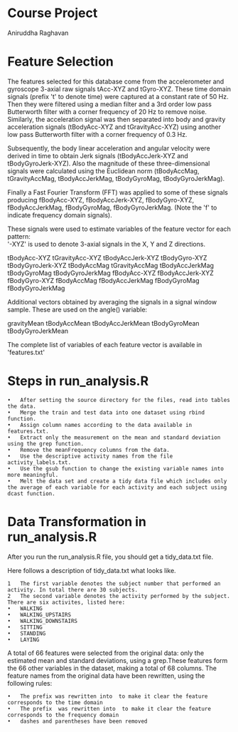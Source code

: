 Course Project
===========

Aniruddha Raghavan


Feature Selection 
=================

The features selected for this database come from the accelerometer and gyroscope 3-axial raw signals tAcc-XYZ and tGyro-XYZ. These time domain signals (prefix 't' to denote time) were captured at a constant rate of 50 Hz. Then they were filtered using a median filter and a 3rd order low pass Butterworth filter with a corner frequency of 20 Hz to remove noise. Similarly, the acceleration signal was then separated into body and gravity acceleration signals (tBodyAcc-XYZ and tGravityAcc-XYZ) using another low pass Butterworth filter with a corner frequency of 0.3 Hz. 

Subsequently, the body linear acceleration and angular velocity were derived in time to obtain Jerk signals (tBodyAccJerk-XYZ and tBodyGyroJerk-XYZ). Also the magnitude of these three-dimensional signals were calculated using the Euclidean norm (tBodyAccMag, tGravityAccMag, tBodyAccJerkMag, tBodyGyroMag, tBodyGyroJerkMag). 

Finally a Fast Fourier Transform (FFT) was applied to some of these signals producing fBodyAcc-XYZ, fBodyAccJerk-XYZ, fBodyGyro-XYZ, fBodyAccJerkMag, fBodyGyroMag, fBodyGyroJerkMag. (Note the 'f' to indicate frequency domain signals). 

These signals were used to estimate variables of the feature vector for each pattern:  
'-XYZ' is used to denote 3-axial signals in the X, Y and Z directions.

tBodyAcc-XYZ
tGravityAcc-XYZ
tBodyAccJerk-XYZ
tBodyGyro-XYZ
tBodyGyroJerk-XYZ
tBodyAccMag
tGravityAccMag
tBodyAccJerkMag
tBodyGyroMag
tBodyGyroJerkMag
fBodyAcc-XYZ
fBodyAccJerk-XYZ
fBodyGyro-XYZ
fBodyAccMag
fBodyAccJerkMag
fBodyGyroMag
fBodyGyroJerkMag

Additional vectors obtained by averaging the signals in a signal window sample. These are used on the angle() variable:

gravityMean
tBodyAccMean
tBodyAccJerkMean
tBodyGyroMean
tBodyGyroJerkMean

The complete list of variables of each feature vector is available in 'features.txt'

Steps in run_analysis.R
==================

	•	After setting the source directory for the files, read into tables the data. 
	•	Merge the train and test data into one dataset using rbind function.
	•	Assign column names according to the data available in features.txt.
	•	Extract only the measurement on the mean and standard deviation using the grep function.
	•	Remove the meanFrequency columns from the data.
	•	Use the descriptive activity names from the file activity_labels.txt.
	•	Use the gsub function to change the existing variable names into more meaningful.
	•	Melt the data set and create a tidy data file which includes only the average of each variable for each activity and each subject using dcast function.


Data Transformation in  run_analysis.R
==============================

After you run the run_analysis.R file, you should get a tidy_data.txt file.

Here follows a description of tidy_data.txt what looks like.

	1	The first variable denotes the subject number that performed an activity. In total there are 30 subjects.
	2	The second variable denotes the activity performed by the subject. There are six activites, listed here:
	•	WALKING
	•	WALKING_UPSTAIRS
	•	WALKING_DOWNSTAIRS
	•	SITTING
	•	STANDING
	•	LAYING

A total of 66 features were selected from the original data: only the estimated mean and standard deviations, using a grep.These features form the 66 other variables in the dataset, making a total of 68 columns. The feature names from the original data have been rewritten, using the following rules:

	•	The prefix was rewritten into  to make it clear the feature corresponds to the time domain
	•	The prefix  was rewritten into  to make it clear the feature corresponds to the frequency domain
	•	dashes and parentheses have been removed

